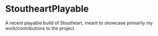 # StoutheartPlayable
A recent playable build of Stoutheart, meant to showcase primarily my work/contributions to the project.
